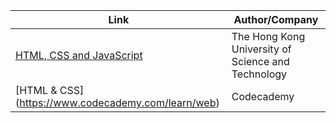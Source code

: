 Link | Author/Company
------------ | -------------
[HTML, CSS and JavaScript](https://www.coursera.org/learn/html-css-javascript/) | The Hong Kong University of Science and Technology
[HTML & CSS] (https://www.codecademy.com/learn/web) | Codecademy
